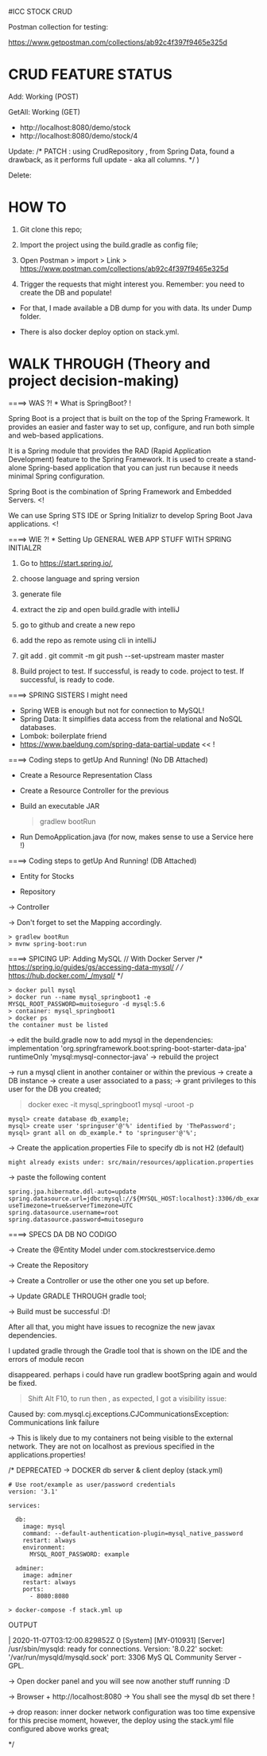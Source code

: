 #ICC STOCK CRUD 

Postman collection for testing:

https://www.getpostman.com/collections/ab92c4f397f9465e325d

 # CRUD FEATURE STATUS
 
 Add: Working (POST)
 
 GetAll: Working (GET) 
  - http://localhost:8080/demo/stock
  - http://localhost:8080/demo/stock/4

 Update: 
    /* PATCH : using CrudRepository , from Spring Data, found a drawback, 
    as it performs full update - aka all columns. */
  )
 
 Delete: 


# HOW TO 

1. Git clone this repo;
  
2. Import the project using the build.gradle as config file;

3. Open Postman > import > Link > https://www.postman.com/collections/ab92c4f397f9465e325d

4. Trigger the requests that might interest you. Remember: you need to create the DB and populate! 

* For that, I made available a DB dump for you with data. Its under Dump folder. 

* There is also docker deploy option on stack.yml.


# WALK THROUGH (Theory and project decision-making) 

====> WAS ?! * What is SpringBoot? !

Spring Boot is a project that is built on the top of the Spring Framework. It provides an easier and faster way to set up, configure, and run both simple and web-based applications.

It is a Spring module that provides the RAD (Rapid Application Development) feature to the Spring Framework. It is used to create a stand-alone Spring-based application that you can just run because it needs minimal Spring configuration.

Spring Boot is the combination of Spring Framework and Embedded Servers. <! 

We can use Spring STS IDE or Spring Initializr to develop Spring Boot Java applications. <!

====> WIE ?! * Setting Up GENERAL WEB APP STUFF WITH SPRING INITIALZR

1. Go to https://start.spring.io/,
2. choose language and spring version
3. generate file
4. extract the zip and open build.gradle with intelliJ 

5. go to github and create a new repo
6. add the repo as remote using cli in intelliJ
7. git add . git commit -m git push --set-upstream master master
8. Build project to test. If successful, is ready to code.
project to test. If successful, is ready to code.

====> SPRING SISTERS I might need

- Spring WEB is enough but not for connection to  MySQL!
- Spring Data: It simplifies data access from the relational and NoSQL databases.
- Lombok: boilerplate friend
- https://www.baeldung.com/spring-data-partial-update << ! 

====> Coding steps to getUp And Running! (No DB Attached)

- Create a Resource Representation Class

- Create a Resource Controller for the previous

- Build an executable JAR 

	> gradlew bootRun

- Run DemoApplication.java (for now, makes sense to use a Service here !)

====> Coding steps to getUp And Running! (DB Attached)

- Entity for Stocks 

- Repository

-> Controller

-> Don't forget to set the Mapping accordingly.

    > gradlew bootRun
    > mvnw spring-boot:run 
   
====> SPICING UP: Adding MySQL // With Docker Server
	/* https://spring.io/guides/gs/accessing-data-mysql/ */
	/* https://hub.docker.com/_/mysql/ */


    > docker pull mysql
    > docker run --name mysql_springboot1 -e MYSQL_ROOT_PASSWORD=muitoseguro -d mysql:5.6
	> container: mysql_springboot1
    > docker ps 
	the container must be listed

	
-> edit the build.gradle now to add mysql in the dependencies:
	implementation 'org.springframework.boot:spring-boot-starter-data-jpa'
	runtimeOnly 'mysql:mysql-connector-java'
-> rebuild the project

-> run a mysql client in another container or within the previous
-> create a DB instance
-> create a user associated to a pass;
-> grant privileges to this user for the DB you created;

> docker exec -it mysql_springboot1 mysql -uroot -p

	mysql> create database db_example;
	mysql> create user 'springuser'@'%' identified by 'ThePassword';
	mysql> grant all on db_example.* to 'springuser'@'%';
	
-> Create the application.properties File to specify db is not H2 (default)

	might already exists under: src/main/resources/application.properties

-> paste the following content
	
    spring.jpa.hibernate.ddl-auto=update
    spring.datasource.url=jdbc:mysql://${MYSQL_HOST:localhost}:3306/db_example?useTimezone=true&serverTimezone=UTC
    spring.datasource.username=root
    spring.datasource.password=muitoseguro
	

====> SPECS DA DB NO CODIGO

-> Create the @Entity Model under com.stockrestservice.demo

-> Create the Repository

-> Create a Controller or use the other one you set up before. 

-> Update GRADLE THROUGH gradle tool;

-> Build must be successful :D!


After all that, you might have issues to recognize the new javax dependencies.

I updated gradle through the Gradle tool that is shown on the IDE and the errors of module recon 

disappeared. perhaps i could have run gradlew bootSpring again and would be fixed.

> Shift Alt F10, to run
> then , as expected, I got a visibility issue:

Caused by: com.mysql.cj.exceptions.CJCommunicationsException: Communications link failure

-> This is likely due to my containers not being visible to the external network. They are not on localhost as previous specified in the applications.properties!

/* DEPRECATED -> DOCKER db server & client deploy (stack.yml)

	# Use root/example as user/password credentials
	version: '3.1'

	services:

	  db:
		image: mysql
		command: --default-authentication-plugin=mysql_native_password
		restart: always
		environment:
		  MYSQL_ROOT_PASSWORD: example

	  adminer:
		image: adminer
		restart: always
		ports:
		  - 8080:8080
		  
    > docker-compose -f stack.yml up

OUTPUT

 | 2020-11-07T03:12:00.829852Z 0 [System] [MY-010931] [Server] /usr/sbin/mysqld: ready for connections. Version: '8.0.22'  socket: '/var/run/mysqld/mysqld.sock'  port: 3306  MyS
QL Community Server - GPL.

-> Open docker panel and you will see now another stuff running :D 

-> Browser + http://localhost:8080 -> You shall see the mysql db set there !

-> drop reason: inner docker network configuration was too time expensive for this precise moment,
however, the deploy using the stack.yml file configured above works great;

*/
